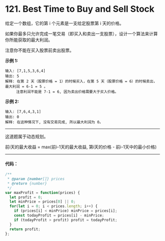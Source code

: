 # 121. Best Time to Buy and Sell Stock

给定一个数组，它的第 i 个元素是一支给定股票第 i 天的价格。

如果你最多只允许完成一笔交易（即买入和卖出一支股票），设计一个算法来计算你所能获取的最大利润。

注意你不能在买入股票前卖出股票。

**示例 1:**
```
输入: [7,1,5,3,6,4]
输出: 5
解释: 在第 2 天（股票价格 = 1）的时候买入，在第 5 天（股票价格 = 6）的时候卖出，最大利润 = 6-1 = 5 。
     注意利润不能是 7-1 = 6, 因为卖出价格需要大于买入价格。
```

**示例 2:**
```
输入: [7,6,4,3,1]
输出: 0
解释: 在这种情况下, 没有交易完成, 所以最大利润为 0。
```
---

这道题属于动态规划。

前i天的最大收益 = max(前i-1天的最大收益, 第i天的价格 - 前i-1天中的最小价格)

---

#### 代码：

```js
/**
 * @param {number[]} prices
 * @return {number}
 */
var maxProfit = function(prices) {
  let profit = 0;
  let minPrice = prices[0] || 0;
  for(let i = 0; i < prices.length; i++) {
    if (prices[i] < minPrice) minPrice = prices[i];
    const todayProfit = prices[i] - minPrice;
    if (todayProfit > profit) profit = todayProfit;
  }
  return profit;
};

```
